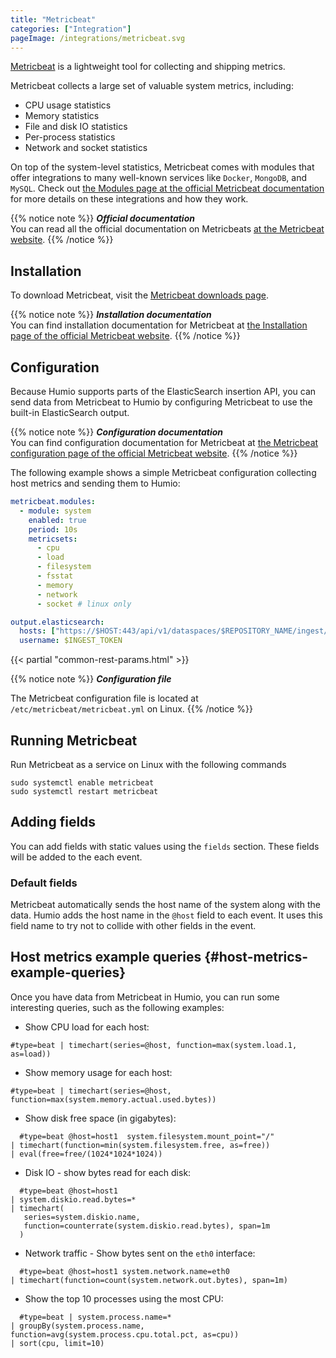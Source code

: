 ```yaml
---
title: "Metricbeat"
categories: ["Integration"]
pageImage: /integrations/metricbeat.svg
---
```


[Metricbeat](https://www.elastic.co/products/beats/metricbeat) is a lightweight tool for collecting and shipping metrics.

Metricbeat collects a large set of valuable system metrics, including:

* CPU usage statistics
* Memory statistics
* File and disk IO statistics
* Per-process statistics
* Network and socket statistics

On top of the system-level statistics, Metricbeat comes with modules that offer
integrations to many well-known services like `Docker`, `MongoDB`, and `MySQL`.
Check out [the Modules page at the official Metricbeat documentation](https://www.elastic.co/guide/en/beats/metricbeat/current/metricbeat-modules.html)
for more details on these integrations and how they work.


{{% notice note %}}
***Official documentation***  
You can read all the official documentation on Metricbeats [at the Metricbeat website](https://www.elastic.co/guide/en/beats/metricbeat/current/index.html).
{{% /notice %}}

## Installation

To download Metricbeat, visit the [Metricbeat downloads page](https://www.elastic.co/downloads/beats/metricbeat).

{{% notice note %}}
***Installation documentation***  
You can find installation documentation for Metricbeat at [the Installation page of the official Metricbeat website](https://www.elastic.co/guide/en/beats/metricbeat/current/metricbeat-installation.html).
{{% /notice %}}


## Configuration

Because Humio supports parts of the ElasticSearch insertion API, you can send
data from Metricbeat to Humio by configuring Metricbeat to use the built-in
ElasticSearch output.

{{% notice note %}}
***Configuration documentation***  
You can find configuration documentation for Metricbeat at [the Metricbeat configuration page of the official Metricbeat website](https://www.elastic.co/guide/en/beats/metricbeat/current/configuring-howto-metricbeat.html).
{{% /notice %}}


The following example shows a simple Metricbeat configuration collecting host metrics and sending them to Humio:

```yaml
metricbeat.modules:
  - module: system
    enabled: true
    period: 10s
    metricsets:
      - cpu
      - load
      - filesystem
      - fsstat
      - memory
      - network
      - socket # linux only

output.elasticsearch:
  hosts: ["https://$HOST:443/api/v1/dataspaces/$REPOSITORY_NAME/ingest/elasticsearch"]
  username: $INGEST_TOKEN
```

{{< partial "common-rest-params.html" >}}

{{% notice note %}}
***Configuration file***

The Metricbeat configuration file is located at `/etc/metricbeat/metricbeat.yml` on Linux.
{{% /notice %}}

## Running Metricbeat

Run Metricbeat as a service on Linux with the following commands

```shell
sudo systemctl enable metricbeat
sudo systemctl restart metricbeat
```

## Adding fields

You can add fields with static values using the `fields` section. These fields
will be added to the each event.

### Default fields

Metricbeat automatically sends the host name of the system along with the data.
Humio adds the host name in the `@host` field to each event. It uses this field
name to try not to collide with other fields in the event.

## Host metrics example queries {#host-metrics-example-queries}

Once you have data from Metricbeat in Humio, you can run some interesting
queries, such as the following examples:

* Show CPU load for each host:
```humio
#type=beat | timechart(series=@host, function=max(system.load.1, as=load))
```

* Show memory usage for each host:
```humio
#type=beat | timechart(series=@host, function=max(system.memory.actual.used.bytes))
```

* Show disk free space (in gigabytes):
```humio
  #type=beat @host=host1  system.filesystem.mount_point="/"
| timechart(function=min(system.filesystem.free, as=free))
| eval(free=free/(1024*1024*1024))
```

* Disk IO - show bytes read for each disk:
```humio
  #type=beat @host=host1
| system.diskio.read.bytes=*
| timechart(
   series=system.diskio.name,
   function=counterrate(system.diskio.read.bytes), span=1m
  )
```

* Network traffic - Show bytes sent on the `eth0` interface:
```humio
  #type=beat @host=host1 system.network.name=eth0
| timechart(function=count(system.network.out.bytes), span=1m)
```

* Show the top 10 processes using the most CPU:
```humio
  #type=beat | system.process.name=*
| groupBy(system.process.name, function=avg(system.process.cpu.total.pct, as=cpu))
| sort(cpu, limit=10)
```
